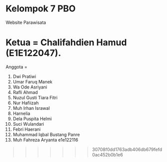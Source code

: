 # Kelompok 7 PBO

Website Parawisata

# Ketua = Chalifahdien Hamud (E1E122047).

Anggota =

1. Dwi Pratiwi
2. Umar Faruq Manek 
3. Wa Ode Asriyani
4. Rafli Ahmad 
5. Nuzul Gusti Tiara Fitri
6. Nur Hafiizah
7. Muh Irhan Israwal
8. Harnelia
9. Dela Puspita Helmi
10. Suci Wulandari
11. Febri Haerani
12. Muhammad Iqbal Bustang Panre
13. Muh Fahreza Aryanta e1e122116

> > > > > > > 30708f0dd1763adb406db679fefd0ac452b0b1e6

